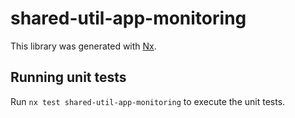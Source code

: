 # shared-util-app-monitoring

This library was generated with [Nx](https://nx.dev).

## Running unit tests

Run `nx test shared-util-app-monitoring` to execute the unit tests.
